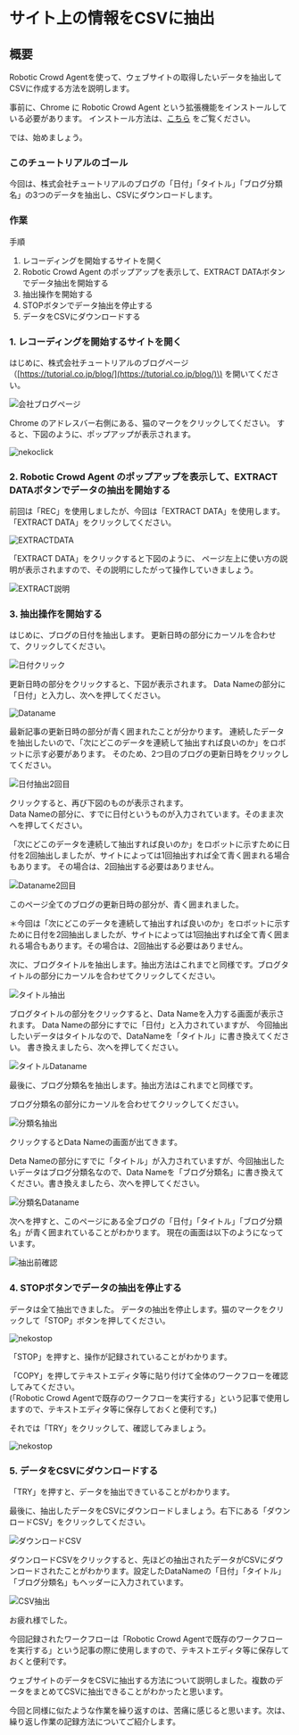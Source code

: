 # サイト上の情報をCSVに抽出

## 概要

Robotic Crowd Agentを使って、ウェブサイトの取得したいデータを抽出してCSVに作成する方法を説明します。

事前に、Chrome に Robotic Crowd Agent という拡張機能をインストールしている必要があります。 インストール方法は、[こちら](https://tutorial.co.jp/news/release/2019/06/rc_agent/#install) をご覧ください。

では、始めましょう。

### このチュートリアルのゴール

今回は、株式会社チュートリアルのブログの「日付」「タイトル」「ブログ分類名」の3つのデータを抽出し、CSVにダウンロードします。

### 作業

手順

1. レコーディングを開始するサイトを開く
2. Robotic Crowd Agent のポップアップを表示して、EXTRACT DATAボタンでデータ抽出を開始する
3. 抽出操作を開始する
4. STOPボタンでデータ抽出を停止する
5. データをCSVにダウンロードする

### 1. レコーディングを開始するサイトを開く

はじめに、株式会社チュートリアルのブログページ（[https://tutorial.co.jp/blog/](https://tutorial.co.jp/blog/)\) を開いてください。

![&#x4F1A;&#x793E;&#x30D6;&#x30ED;&#x30B0;&#x30DA;&#x30FC;&#x30B8;](../.gitbook/assets/csv1.png)

Chrome のアドレスバー右側にある、猫のマークをクリックしてください。 すると、下図のように、ポップアップが表示されます。

![nekoclick](../.gitbook/assets/csv2.png)

### 2. Robotic Crowd Agent のポップアップを表示して、EXTRACT DATAボタンでデータの抽出を開始する

前回は「REC」を使用しましたが、今回は「EXTRACT DATA」を使用します。 「EXTRACT DATA」をクリックしてください。

![EXTRACTDATA](../.gitbook/assets/csv3.png)

「EXTRACT DATA」をクリックすると下図のように、 ページ左上に使い方の説明が表示されますので、その説明にしたがって操作していきましょう。

![EXTRACT&#x8AAC;&#x660E;](../.gitbook/assets/csv4.png)

### 3. 抽出操作を開始する

はじめに、ブログの日付を抽出します。 更新日時の部分にカーソルを合わせて、クリックしてください。

![&#x65E5;&#x4ED8;&#x30AF;&#x30EA;&#x30C3;&#x30AF;](../.gitbook/assets/csv5.png)

更新日時の部分をクリックすると、下図が表示されます。 Data Nameの部分に「日付」と入力し、次へを押してください。

![Dataname](../.gitbook/assets/csv6.png)

最新記事の更新日時の部分が青く囲まれたことが分かります。 連続したデータを抽出したいので、「次にどこのデータを連続して抽出すれば良いのか」をロボットに示す必要があります。 そのため、2つ目のブログの更新日時をクリックしてください。

![&#x65E5;&#x4ED8;&#x62BD;&#x51FA;2&#x56DE;&#x76EE;](../.gitbook/assets/csv7.png)

クリックすると、再び下図のものが表示されます。  
Data Nameの部分に、すでに日付というものが入力されています。そのまま次へを押してください。

「次にどこのデータを連続して抽出すれば良いのか」をロボットに示すために日付を2回抽出しましたが、サイトによっては1回抽出すれば全て青く囲まれる場合もあります。 その場合は、2回抽出する必要はありません。

![Dataname2&#x56DE;&#x76EE;](../.gitbook/assets/csv8.png)

このページ全てのブログの更新日時の部分が、青く囲まれました。

＊今回は「次にどこのデータを連続して抽出すれば良いのか」をロボットに示すために日付を2回抽出しましたが、サイトによっては1回抽出すれば全て青く囲まれる場合もあります。その場合は、2回抽出する必要はありません。

次に、ブログタイトルを抽出します。抽出方法はこれまでと同様です。ブログタイトルの部分にカーソルを合わせてクリックしてください。

![&#x30BF;&#x30A4;&#x30C8;&#x30EB;&#x62BD;&#x51FA;](../.gitbook/assets/csv9.png)

ブログタイトルの部分をクリックすると、Data Nameを入力する画面が表示されます。 Data Nameの部分にすでに「日付」と入力されていますが、 今回抽出したいデータはタイトルなので、DataNameを「タイトル」に書き換えてください。 書き換えましたら、次へを押してください。

![&#x30BF;&#x30A4;&#x30C8;&#x30EB;Dataname](../.gitbook/assets/csv10.png)

最後に、ブログ分類名を抽出します。抽出方法はこれまでと同様です。

ブログ分類名の部分にカーソルを合わせてクリックしてください。

![&#x5206;&#x985E;&#x540D;&#x62BD;&#x51FA;](../.gitbook/assets/csv11.png)

クリックするとData Nameの画面が出てきます。

Deta Nameの部分にすでに「タイトル」が入力されていますが、今回抽出したいデータはブログ分類名なので、Data Nameを「ブログ分類名」に書き換えてください。書き換えましたら、次へを押してください。

![&#x5206;&#x985E;&#x540D;Dataname](../.gitbook/assets/csv12.png)

次へを押すと、このページにある全ブログの「日付」「タイトル」「ブログ分類名」が青く囲まれていることがわかります。 現在の画面は以下のようになっています。

![&#x62BD;&#x51FA;&#x524D;&#x78BA;&#x8A8D;](../.gitbook/assets/csv13.png)

### 4. STOPボタンでデータの抽出を停止する

データは全て抽出できました。 データの抽出を停止します。猫のマークをクリックして「STOP」ボタンを押してください。

![nekostop](../.gitbook/assets/csv14.png)

「STOP」を押すと、操作が記録されていることがわかります。

「COPY」を押してテキストエディタ等に貼り付けて全体のワークフローを確認してみてください。  
\(「Robotic Crowd Agentで既存のワークフローを実行する」という記事で使用しますので、テキストエディタ等に保存しておくと便利です。\)

それでは「TRY」をクリックして、確認してみましょう。

![nekostop](../.gitbook/assets/csv15.png)

### 5. データをCSVにダウンロードする

「TRY」を押すと、データを抽出できていることがわかります。

最後に、抽出したデータをCSVにダウンロードしましょう。右下にある「ダウンロードCSV」をクリックしてください。

![&#x30C0;&#x30A6;&#x30F3;&#x30ED;&#x30FC;&#x30C9;CSV](../.gitbook/assets/csv16.png)

ダウンロードCSVをクリックすると、先ほどの抽出されたデータがCSVにダウンロードされたことがわかります。設定したDataNameの「日付」「タイトル」「ブログ分類名」もヘッダーに入力されています。

![CSV&#x62BD;&#x51FA;](../.gitbook/assets/csv17.png)

お疲れ様でした。

今回記録されたワークフローは「Robotic Crowd Agentで既存のワークフローを実行する」という記事の際に使用しますので、テキストエディタ等に保存しておくと便利です。

ウェブサイトのデータをCSVに抽出する方法について説明しました。複数のデータをまとめてCSVに抽出できることがわかったと思います。

今回と同様に似たような作業を繰り返すのは、苦痛に感じると思います。次は、繰り返し作業の記録方法についてご紹介します。

